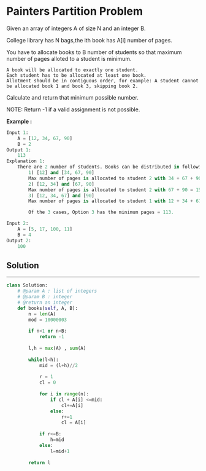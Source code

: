 <h1>Painters Partition Problem</h1>

<p>
Given an array of integers A of size N and an integer B.

College library has N bags,the ith book has A[i] number of pages.

You have to allocate books to B number of students so that maximum number of pages alloted to a student is minimum.

    A book will be allocated to exactly one student.
    Each student has to be allocated at least one book.
    Allotment should be in contiguous order, for example: A student cannot be allocated book 1 and book 3, skipping book 2.
Calculate and return that minimum possible number.

NOTE: Return -1 if a valid assignment is not possible.
</p>

<p><b>Example :</b>
<br>

```python
Input 1:
    A = [12, 34, 67, 90]
    B = 2
Output 1:
    113
Explanation 1:
    There are 2 number of students. Books can be distributed in following fashion : 
        1) [12] and [34, 67, 90]
        Max number of pages is allocated to student 2 with 34 + 67 + 90 = 191 pages
        2) [12, 34] and [67, 90]
        Max number of pages is allocated to student 2 with 67 + 90 = 157 pages 
        3) [12, 34, 67] and [90]
        Max number of pages is allocated to student 1 with 12 + 34 + 67 = 113 pages

        Of the 3 cases, Option 3 has the minimum pages = 113.

Input 2:
    A = [5, 17, 100, 11]
    B = 4
Output 2:
    100
```
</p>

<h2>Solution</h2>

***

```python
class Solution:
    # @param A : list of integers
    # @param B : integer
    # @return an integer
    def books(self, A, B):
        n = len(A)
        mod = 10000003
        
        if n<1 or n<B:
            return -1
            
        l,h = max(A) , sum(A)
        
        while(l<h):
            mid = (l+h)//2
            
            r = 1
            cl = 0
            
            for i in range(n):
                if cl + A[i] <=mid:
                    cl+=A[i]
                else:
                    r+=1
                    cl = A[i]
                    
            if r<=B:
                h=mid
            else:
                l=mid+1
                
        return l
```